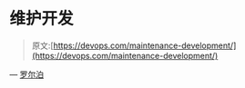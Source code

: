 # 维护开发

> 原文:[https://devops.com/maintenance-development/](https://devops.com/maintenance-development/)

— [罗尔泊](https://devops.com/author/breselman/)